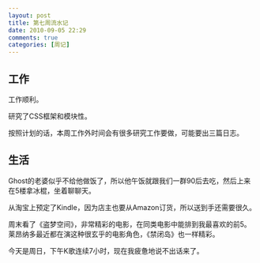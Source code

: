 ```yaml
---
layout: post
title: 第七周流水记
date: 2010-09-05 22:29
comments: true
categories: [周记]
---
```

<h2>工作</h2>
工作顺利。

研究了CSS框架和模块性。

按照计划的话，本周工作外时间会有很多研究工作要做，可能要出三篇日志。
<h2>生活</h2>
Ghost的老婆似乎不给他做饭了，所以他午饭就跟我们一群90后去吃，然后上来在5楼拿冰棍，坐着聊聊天。

从淘宝上预定了Kindle，因为店主也要从Amazon订货，所以送到手还需要很久。

周末看了《盗梦空间》，非常精彩的电影，在同类电影中能排到我最喜欢的前5。莱昂纳多最近都在演这种很玄乎的电影角色，《禁闭岛》也一样精彩。

今天是周日，下午K歌连续7小时，现在我疲惫地说不出话来了。

